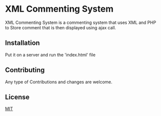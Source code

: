 # XML Commenting System

XML Commenting System is a commenting system that uses XML and PHP to Store comment that is then displayed using ajax call. 

## Installation

Put it on a server and run the 'index.html' file


## Contributing
Any type of Contributions and changes are welcome.
## License
[MIT](https://choosealicense.com/licenses/mit/)
